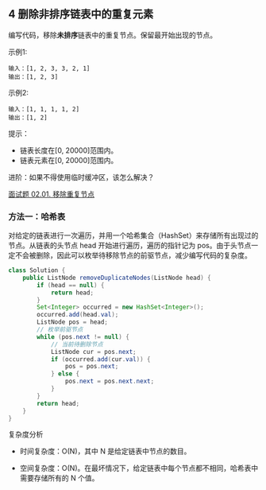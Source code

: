 ## 4 删除非排序链表中的重复元素


编写代码，移除**未排序**链表中的重复节点。保留最开始出现的节点。

示例1:

```
输入：[1, 2, 3, 3, 2, 1]
输出：[1, 2, 3]
``` 
 
示例2:

```
输入：[1, 1, 1, 1, 2]
输出：[1, 2]
```

提示：
* 链表长度在[0, 20000]范围内。
* 链表元素在[0, 20000]范围内。

进阶：如果不得使用临时缓冲区，该怎么解决？


[面试题 02.01. 移除重复节点](https://leetcode-cn.com/problems/remove-duplicate-node-lcci/)

### 方法一：哈希表

对给定的链表进行一次遍历，并用一个哈希集合（HashSet）来存储所有出现过的节点。从链表的头节点 head 开始进行遍历，遍历的指针记为 pos。由于头节点一定不会被删除，因此可以枚举待移除节点的前驱节点，减少编写代码的复杂度。

```java
class Solution {
    public ListNode removeDuplicateNodes(ListNode head) {
        if (head == null) {
            return head;
        }
        Set<Integer> occurred = new HashSet<Integer>();
        occurred.add(head.val);
        ListNode pos = head;
        // 枚举前驱节点
        while (pos.next != null) {
            // 当前待删除节点
            ListNode cur = pos.next;
            if (occurred.add(cur.val)) {
                pos = pos.next;
            } else {
                pos.next = pos.next.next;
            }
        }
        return head;
    }
}
```

复杂度分析

* 时间复杂度：O(N)，其中 N 是给定链表中节点的数目。

* 空间复杂度：O(N)。在最坏情况下，给定链表中每个节点都不相同，哈希表中需要存储所有的 N 个值。






